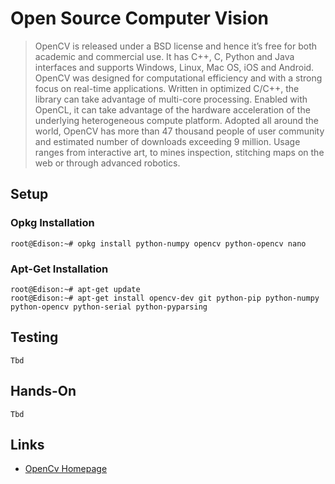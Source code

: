 Open Source Computer Vision
==

> OpenCV is released under a BSD license and hence it’s free for both academic and commercial use. It has C++, C, Python and Java interfaces and supports Windows, Linux, Mac OS, iOS and Android. OpenCV was designed for computational efficiency and with a strong focus on real-time applications. Written in optimized C/C++, the library can take advantage of multi-core processing. Enabled with OpenCL, it can take advantage of the hardware acceleration of the underlying heterogeneous compute platform. Adopted all around the world, OpenCV has more than 47 thousand people of user community and estimated number of downloads exceeding 9 million. Usage ranges from interactive art, to mines inspection, stitching maps on the web or through advanced robotics.

## Setup

### Opkg Installation
    root@Edison:~# opkg install python-numpy opencv python-opencv nano

### Apt-Get Installation
    root@Edison:~# apt-get update
    root@Edison:~# apt-get install opencv-dev git python-pip python-numpy python-opencv python-serial python-pyparsing

## Testing

    Tbd

## Hands-On

    Tbd

## Links

- [OpenCv Homepage](http://opencv.org/)